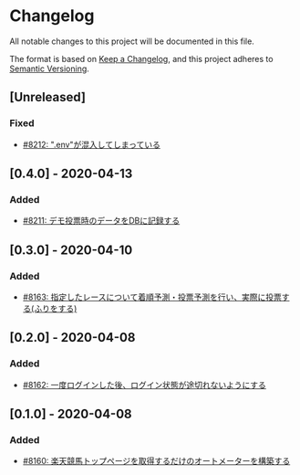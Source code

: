 # Changelog

All notable changes to this project will be documented in this file.

The format is based on [Keep a Changelog](https://keepachangelog.com/en/1.0.0/),
and this project adheres to [Semantic Versioning](https://semver.org/spec/v2.0.0.html).

## [Unreleased]
### Fixed
- [#8212: ".env"が混入してしまっている](https://redmine.u6k.me/issues/8212)

## [0.4.0] - 2020-04-13
### Added
- [#8211: デモ投票時のデータをDBに記録する](https://redmine.u6k.me/issues/8211)

## [0.3.0] - 2020-04-10
### Added
- [#8163: 指定したレースについて着順予測・投票予測を行い、実際に投票する(ふりをする)](https://redmine.u6k.me/issues/8163)

## [0.2.0] - 2020-04-08
### Added
- [#8162: 一度ログインした後、ログイン状態が途切れないようにする](https://redmine.u6k.me/issues/8162)

## [0.1.0] - 2020-04-08
### Added
- [#8160: 楽天競馬トップページを取得するだけのオートメーターを構築する](https://redmine.u6k.me/issues/8160)
